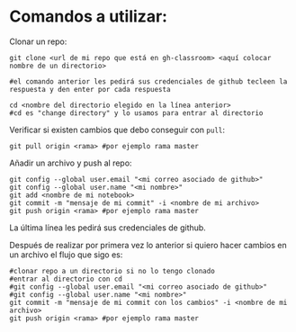 # Comandos a utilizar:

Clonar un repo:

```
git clone <url de mi repo que está en gh-classroom> <aquí colocar nombre de un directorio>

#el comando anterior les pedirá sus credenciales de github tecleen la respuesta y den enter por cada respuesta

cd <nombre del directorio elegido en la línea anterior> 
#cd es "change directory" y lo usamos para entrar al directorio
```

Verificar si existen cambios que debo conseguir con `pull`:

```
git pull origin <rama> #por ejemplo rama master
```

Añadir un archivo y push al repo:

```
git config --global user.email "<mi correo asociado de github>"
git config --global user.name "<mi nombre>"
git add <nombre de mi notebook>
git commit -m "mensaje de mi commit" -i <nombre de mi archivo>
git push origin <rama> #por ejemplo rama master
```

La última línea les pedirá sus credenciales de github.

Después de realizar por primera vez lo anterior si quiero hacer cambios en un archivo el flujo que sigo es:


```
#clonar repo a un directorio si no lo tengo clonado
#entrar al directorio con cd
#git config --global user.email "<mi correo asociado de github>"
#git config --global user.name "<mi nombre>"
git commit -m "mensaje de mi commit con los cambios" -i <nombre de mi archivo>
git push origin <rama> #por ejemplo rama master
```
